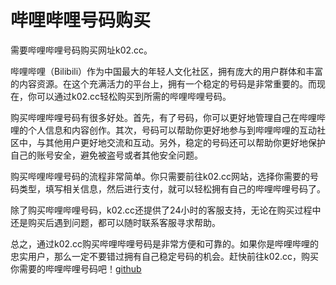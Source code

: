 # 哔哩哔哩号码购买

需要哔哩哔哩号码购买网址k02.cc。

哔哩哔哩（Bilibili）作为中国最大的年轻人文化社区，拥有庞大的用户群体和丰富的内容资源。在这个充满活力的平台上，拥有一个稳定的号码是非常重要的。而现在，你可以通过k02.cc轻松购买到所需的哔哩哔哩号码。

购买哔哩哔哩号码有很多好处。首先，有了号码，你可以更好地管理自己在哔哩哔哩的个人信息和内容创作。其次，号码可以帮助你更好地参与到哔哩哔哩的互动社区中，与其他用户更好地交流和互动。另外，稳定的号码还可以帮助你更好地保护自己的账号安全，避免被盗号或者其他安全问题。

购买哔哩哔哩号码的流程非常简单。你只需要前往k02.cc网站，选择你需要的号码类型，填写相关信息，然后进行支付，就可以轻松拥有自己的哔哩哔哩号码了。

除了购买哔哩哔哩号码，k02.cc还提供了24小时的客服支持，无论在购买过程中还是购买后遇到问题，都可以随时联系客服寻求帮助。

总之，通过k02.cc购买哔哩哔哩号码是非常方便和可靠的。如果你是哔哩哔哩的忠实用户，那么一定不要错过拥有自己稳定号码的机会。赶快前往k02.cc，购买你需要的哔哩哔哩号码吧！[github](https://github.com)
